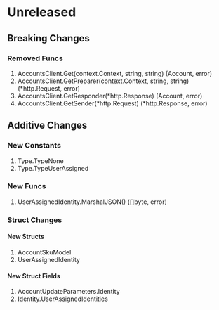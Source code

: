 # Unreleased

## Breaking Changes

### Removed Funcs

1. AccountsClient.Get(context.Context, string, string) (Account, error)
1. AccountsClient.GetPreparer(context.Context, string, string) (*http.Request, error)
1. AccountsClient.GetResponder(*http.Response) (Account, error)
1. AccountsClient.GetSender(*http.Request) (*http.Response, error)

## Additive Changes

### New Constants

1. Type.TypeNone
1. Type.TypeUserAssigned

### New Funcs

1. UserAssignedIdentity.MarshalJSON() ([]byte, error)

### Struct Changes

#### New Structs

1. AccountSkuModel
1. UserAssignedIdentity

#### New Struct Fields

1. AccountUpdateParameters.Identity
1. Identity.UserAssignedIdentities
